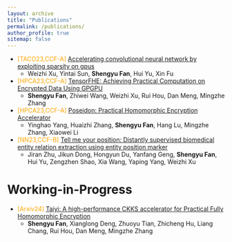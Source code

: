 ```yaml
---
layout: archive
title: "Publications"
permalink: /publications/
author_profile: true
sitemap: false
---
```


- <span style="color:orange">[TACO23,CCF-A] </span>
[Accelerating convolutional neural network by exploiting sparsity on gpus](https://dl.acm.org/doi/full/10.1145/3600092) 
  - Weizhi Xu, Yintai Sun, **Shengyu Fan**, Hui Yu, Xin Fu
- <span style="color:orange">[HPCA23,CCF-A] </span>
[TensorFHE: Achieving Practical Computation on Encrypted Data Using GPGPU](https://ieeexplore.ieee.org/abstract/document/10071017/)
  - **Shengyu Fan**, Zhiwei Wang, Weizhi Xu, Rui Hou, Dan Meng, Mingzhe Zhang
- <span style="color:orange">[HPCA23,CCF-A] </span>
[Poseidon: Practical Homomorphic Encryption Accelerator](https://ieeexplore.ieee.org/abstract/document/10070984/)
  - Yinghao Yang, Huaizhi Zhang, **Shengyu Fan**, Hang Lu, Mingzhe Zhang, Xiaowei Li
- <span style="color:orange">[NN23,CCF-B] </span>
[Tell me your position: Distantly supervised biomedical entity relation extraction using entity position marker](https://www.sciencedirect.com/science/article/abs/pii/S0020025522006831)
  - Jiran Zhu, Jikun Dong, Hongyun Du, Yanfang Geng, **Shengyu Fan**, Hui Yu, Zengzhen Shao, Xia Wang, Yaping Yang, Weizhi Xu
  
<!-- - <span style="color:orange">[INS22] </span>
[Multi-attention deep neural network fusing character and word embedding for clinical and biomedical concept extraction](https://www.sciencedirect.com/science/article/abs/pii/S0020025522006831)
  - **Shengyu Fan**, Hui Yu, Xiaoya Cai, Yanfang Geng, Guangzhen Li, Weizhi Xu, Xia Wang, Yaping Yang -->


# Working-in-Progress
- <span style="color:orange">[Arxiv24] </span>
[Taiyi: A high-performance CKKS accelerator for Practical Fully Homomorphic Encryption](https://arxiv.org/abs/2403.10188) 
  - **Shengyu Fan**, Xianglong Deng, Zhuoyu Tian, Zhicheng Hu, Liang Chang, Rui Hou, Dan Meng, Mingzhe Zhang